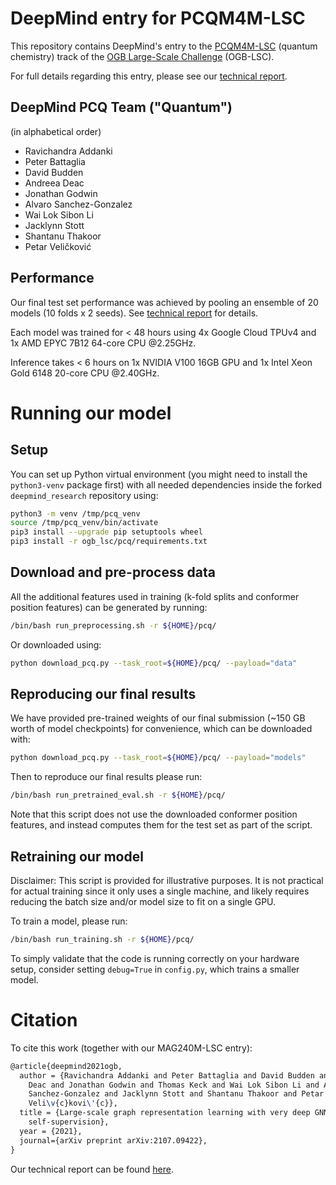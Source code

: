 # DeepMind entry for PCQM4M-LSC

This repository contains DeepMind's entry to the [PCQM4M-LSC](https://ogb.stanford.edu/kddcup2021/pcqm4m/) (quantum chemistry)
track of the [OGB Large-Scale Challenge](https://ogb.stanford.edu/kddcup2021/)
(OGB-LSC).

For full details regarding this entry, please see our [technical report](https://arxiv.org/abs/2107.09422).

## DeepMind PCQ Team ("Quantum")

(in alphabetical order)

- Ravichandra Addanki
- Peter Battaglia
- David Budden
- Andreea Deac
- Jonathan Godwin
- Alvaro Sanchez-Gonzalez
- Wai Lok Sibon Li
- Jacklynn Stott
- Shantanu Thakoor
- Petar Veličković


## Performance

Our final test set performance was achieved by pooling an ensemble of 20 models
(10 folds x 2 seeds). See [technical report](https://arxiv.org/abs/2107.09422) for details.

Each model was trained for < 48 hours using 4x Google Cloud TPUv4 and 1x AMD
EPYC 7B12 64-core CPU @2.25GHz.

Inference takes < 6 hours on 1x NVIDIA V100 16GB GPU and 1x Intel Xeon Gold 6148
20-core CPU @2.40GHz.

# Running our model

## Setup

You can set up Python virtual environment (you might need to install the
`python3-venv` package first) with all needed dependencies inside the forked
`deepmind_research` repository using:

```bash
python3 -m venv /tmp/pcq_venv
source /tmp/pcq_venv/bin/activate
pip3 install --upgrade pip setuptools wheel
pip3 install -r ogb_lsc/pcq/requirements.txt
```

## Download and pre-process data

All the additional features used in training (k-fold splits and conformer
position features) can be generated by running:

```bash
/bin/bash run_preprocessing.sh -r ${HOME}/pcq/
```

Or downloaded using:

```bash
python download_pcq.py --task_root=${HOME}/pcq/ --payload="data"
```

## Reproducing our final results

We have provided pre-trained weights of our final submission (~150 GB worth of
model checkpoints) for convenience, which can be downloaded with:

```bash
python download_pcq.py --task_root=${HOME}/pcq/ --payload="models"
```

Then to reproduce our final results please run:

```bash
/bin/bash run_pretrained_eval.sh -r ${HOME}/pcq/
```

Note that this script does not use the downloaded conformer position features,
and instead computes them for the test set as part of the script.

## Retraining our model

Disclaimer: This script is provided for illustrative purposes. It is not
practical for actual training since it only uses a single machine, and likely
requires reducing the batch size and/or model size to fit on a single GPU.

To train a model, please run:

```bash
/bin/bash run_training.sh -r ${HOME}/pcq/
```

To simply validate that the code is running correctly on your hardware setup,
consider setting `debug=True` in `config.py`, which trains a smaller model.


# Citation

To cite this work (together with our MAG240M-LSC entry):

```latex
@article{deepmind2021ogb,
  author = {Ravichandra Addanki and Peter Battaglia and David Budden and Andreea
    Deac and Jonathan Godwin and Thomas Keck and Wai Lok Sibon Li and Alvaro
    Sanchez-Gonzalez and Jacklynn Stott and Shantanu Thakoor and Petar
    Veli\v{c}kovi\'{c}},
  title = {Large-scale graph representation learning with very deep GNNs and
    self-supervision},
  year = {2021},
  journal={arXiv preprint arXiv:2107.09422},
}
```

Our technical report can be found [here](https://arxiv.org/abs/2107.09422).
